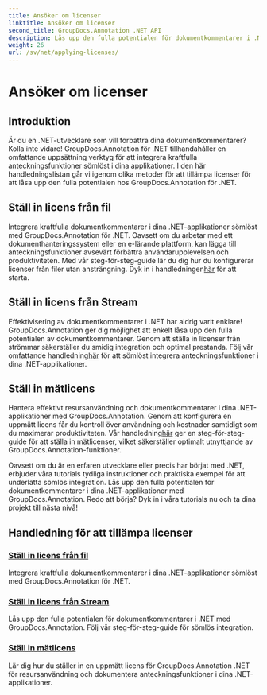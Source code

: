 ```yaml
---
title: Ansöker om licenser
linktitle: Ansöker om licenser
second_title: GroupDocs.Annotation .NET API
description: Lås upp den fulla potentialen för dokumentkommentarer i .NET med GroupDocs.Annotation. Följ våra steg-för-steg tutorials för sömlös integration.
weight: 26
url: /sv/net/applying-licenses/
---
```


# Ansöker om licenser

## Introduktion

Är du en .NET-utvecklare som vill förbättra dina dokumentkommentarer? Kolla inte vidare! GroupDocs.Annotation för .NET tillhandahåller en omfattande uppsättning verktyg för att integrera kraftfulla anteckningsfunktioner sömlöst i dina applikationer. I den här handledningslistan går vi igenom olika metoder för att tillämpa licenser för att låsa upp den fulla potentialen hos GroupDocs.Annotation för .NET.

## Ställ in licens från fil
Integrera kraftfulla dokumentkommentarer i dina .NET-applikationer sömlöst med GroupDocs.Annotation för .NET. Oavsett om du arbetar med ett dokumenthanteringssystem eller en e-lärande plattform, kan lägga till anteckningsfunktioner avsevärt förbättra användarupplevelsen och produktiviteten. Med vår steg-för-steg-guide lär du dig hur du konfigurerar licenser från filer utan ansträngning. Dyk in i handledningen[här](./set-license-from-file/) för att starta.

## Ställ in licens från Stream
 Effektivisering av dokumentkommentarer i .NET har aldrig varit enklare! GroupDocs.Annotation ger dig möjlighet att enkelt låsa upp den fulla potentialen av dokumentkommentarer. Genom att ställa in licenser från strömmar säkerställer du smidig integration och optimal prestanda. Följ vår omfattande handledning[här](./set-license-from-stream/) för att sömlöst integrera anteckningsfunktioner i dina .NET-applikationer.

## Ställ in mätlicens
Hantera effektivt resursanvändning och dokumentkommentarer i dina .NET-applikationer med GroupDocs.Annotation. Genom att konfigurera en uppmätt licens får du kontroll över användning och kostnader samtidigt som du maximerar produktiviteten. Vår handledning[här](./set-metered-license/) ger en steg-för-steg-guide för att ställa in mätlicenser, vilket säkerställer optimalt utnyttjande av GroupDocs.Annotation-funktioner.

Oavsett om du är en erfaren utvecklare eller precis har börjat med .NET, erbjuder våra tutorials tydliga instruktioner och praktiska exempel för att underlätta sömlös integration. Lås upp den fulla potentialen för dokumentkommentarer i dina .NET-applikationer med GroupDocs.Annotation. Redo att börja? Dyk in i våra tutorials nu och ta dina projekt till nästa nivå!

## Handledning för att tillämpa licenser
### [Ställ in licens från fil](./set-license-from-file/)
Integrera kraftfulla dokumentkommentarer i dina .NET-applikationer sömlöst med GroupDocs.Annotation för .NET.
### [Ställ in licens från Stream](./set-license-from-stream/)
Lås upp den fulla potentialen för dokumentkommentarer i .NET med GroupDocs.Annotation. Följ vår steg-för-steg-guide för sömlös integration.
### [Ställ in mätlicens](./set-metered-license/)
Lär dig hur du ställer in en uppmätt licens för GroupDocs.Annotation .NET för resursanvändning och dokumentera anteckningsfunktioner i dina .NET-applikationer.